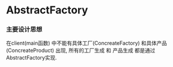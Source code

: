 # AbstractFactory

### 主要设计思想

在client(main函数) 中不能有具体工厂(ConcreateFactory) 和具体产品(ConcreateProduct) 出现, 所有的工厂生成 和 产品生成 都是通过AbstractFactory实现.